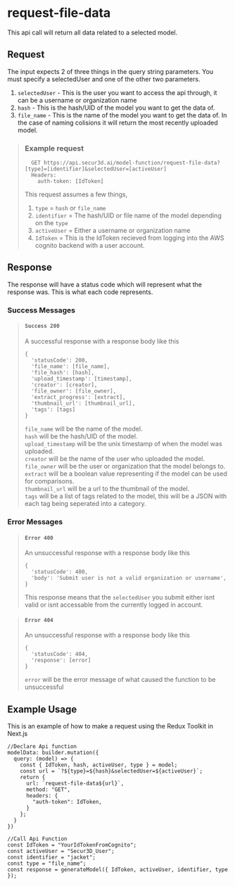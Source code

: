 # request-file-data

This api call will return all data related to a selected model.

## Request

The input expects 2 of three things in the query string parameters. You must specify a selectedUser and one of the other two parameters.  
1. ``selectedUser`` - This is the user you want to access the api through, it can be a username or organization name
2. ``hash`` - This is the hash/UID of the model you want to get the data of.
3. ``file_name`` - This is the name of the model you want to get the data of. In the case of naming colisions it will return the most recently uploaded model.

> ### Example request
>
>       GET https://api.secur3d.ai/model-function/request-file-data?[type]=[identifier]&selectedUser=[activeUser]
>       Headers:
>         auth-token: [IdToken]
> 
> This request assumes a few things,
> 1. ``type`` = ``hash`` or ``file_name``
> 2. ``identifier`` = The hash/UID or file name of the model depending on the ``type``
> 3. ``activeUser`` = Either a username or organization name
> 4. ``IdToken`` = This is the IdToken recieved from logging into the AWS      cognito backend with a user account.

## Response

The response will have a status code which will represent what the response was. This is what each code represents.

### Success Messages

> #### ``Success 200``
> A successful response with a response body like this
>
>     {
>       'statusCode': 200,
>       'file_name': [file_name],
>       'file_hash': [hash],
>       'upload_timestamp': [timestamp],
>       'creator': [creator],
>       'file_owner': [file_owner],
>       'extract_progress': [extract],
>       'thumbnail_url': [thumbnail_url],
>       'tags': [tags]
>     }
> ``file_name`` will be the name of the model.  
> ``hash`` will be the hash/UID of the model.  
> ``upload_timestamp`` will be the unix timestamp of when the model was uploaded.  
> ``creator`` will be the name of the user who uploaded the model.  
> ``file_owner`` will be the user or organization that the model belongs to.  
> ``extract`` will be a boolean value representing if the model can be used for comparisons.  
> ``thumbnail_url`` will be a url to the thumbnail of the model.  
> ``tags`` will be a list of tags related to the model, this will be a JSON with each tag being seperated into a category.  

### Error Messages

> #### ``Error 400``
> An unsuccessful response with a response body like this
>
>     {
>       'statusCode': 400,
>       'body': 'Submit user is not a valid organization or username',
>     }
> This response means that the ``selectedUser`` you submit either isnt valid or isnt accessable from the currently logged in account.

> #### ``Error 404``
> An unsuccessful response with a response body like this
>
>     {
>       'statusCode': 404,
>       'response': [error]
>     }
> ``error`` will be the error message of what caused the function to be unsuccessful

## Example Usage

This is an example of how to make a request using the Redux Toolkit in Next.js

    //Declare Api function
    modelData: builder.mutation({
      query: (model) => {
        const { IdToken, hash, activeUser, type } = model;
        const url = `?${type}=${hash}&selectedUser=${activeUser}`;
        return {
          url: `request-file-data${url}`,
          method: "GET",
          headers: {
            "auth-token": IdToken,
          }
        };
      }
    })

    //Call Api Function
    const IdToken = "YourIdTokenFromCognito";
    const activeUser = "Secur3D_User";
    const identifier = "jacket";
    const type = "file_name";
    const response = generateModel({ IdToken, activeUser, identifier, type });